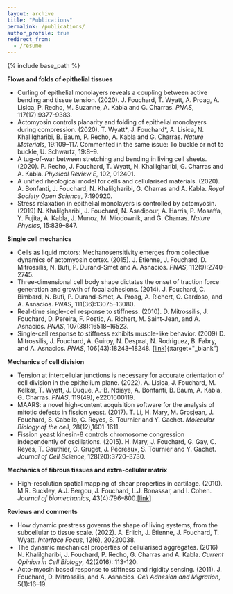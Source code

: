 ```yaml
---
layout: archive
title: "Publications"
permalink: /publications/
author_profile: true
redirect_from:
  - /resume
---
```


{% include base_path %}

**Flows and folds of epithelial tissues**
- Curling of epithelial monolayers reveals a coupling between active bending and tissue tension. (2020). J. Fouchard, T. Wyatt, A. Proag, A. Lisica, P. Recho, M. Suzanne, A. Kabla and G. Charras. *PNAS*, 117(17):9377-9383.
- Actomyosin controls planarity and folding of epithelial monolayers during compression. (2020). T. Wyatt*, J. Fouchard*, A. Lisica, N. Khalilgharibi, B. Baum, P. Recho, A. Kabla and G. Charras.  *Nature Materials*, 19:109–117. Commented in the same issue: To buckle or not to buckle, U. Schwartz, 19:8–9.
- A tug-of-war between stretching and bending in living cell sheets. (2020). P. Recho, J. Fouchard, T. Wyatt, N. Khalilgharibi, G. Charras and A. Kabla. *Physical Review E*, 102, 012401.
- A unified rheological model for cells and cellularised materials. (2020). A. Bonfanti, J. Fouchard, N. Khalilgharibi, G. Charras and A. Kabla. *Royal Society Open Science*, 7:190920.
- Stress relaxation in epithelial monolayers is controlled by actomyosin. (2019) N. Khalilgharibi, J. Fouchard, N. Asadipour, A. Harris, P. Mosaffa, Y. Fujita, A. Kabla, J. Munoz, M. Miodownik, and G. Charras.  *Nature Physics*, 15:839–847.

**Single cell mechanics**
- Cells as liquid motors: Mechanosensitivity emerges from collective dynamics of actomyosin cortex. (2015). J. Étienne, J. Fouchard, D. Mitrossilis, N. Bufi, P. Durand-Smet and A. Asnacios. *PNAS*, 112(9):2740–2745.
- Three-dimensional cell body shape dictates the onset of traction force generation and growth of focal adhesions. (2014). J. Fouchard, C. Bimbard, N. Bufi, P. Durand-Smet, A. Proag, A. Richert, O. Cardoso, and A. Asnacios. *PNAS*, 111(36):13075–13080.
- Real-time single-cell response to stiffness. (2010). D. Mitrossilis, J. Fouchard, D. Pereira, F. Postic, A. Richert, M. Saint-Jean, and A. Asnacios. *PNAS*, 107(38):16518–16523.
- Single-cell response to stiffness exhibits muscle-like behavior. (2009) D. Mitrossilis, J. Fouchard, A. Guiroy, N. Desprat, N. Rodriguez, B. Fabry, and A. Asnacios. *PNAS*, 106(43):18243–18248. [[link](https://www.pnas.org/doi/abs/10.1073/pnas.0903994106)]{:target="_blank"}

**Mechanics of cell division**
- Tension at intercellular junctions is necessary for accurate orientation of cell division in the epithelium plane. (2022). A. Lisica, J. Fouchard, M. Kelkar, T. Wyatt, J. Duque, A.-B. Ndiaye, A. Bonfanti, B. Baum, A. Kabla, G. Charras. *PNAS*, 119(49), e2201600119.
- MAARS: a novel high-content acquisition software for the analysis of mitotic defects in fission yeast. (2017). T. Li, H. Mary, M. Grosjean, J. Fouchard, S. Cabello, C. Reyes, S. Tournier and Y. Gachet. *Molecular Biology of the cell*, 28(12),1601-1611.
- Fission yeast kinesin-8 controls chromosome congression independently of oscillations. (2015). H. Mary, J. Fouchard, G. Gay, C. Reyes, T. Gauthier, C. Gruget, J. Pécréaux, S. Tournier and Y. Gachet. *Journal of Cell Science*, 128(20):3720–3730.

**Mechanics of fibrous tissues and extra-cellular matrix**
- High-resolution spatial mapping of shear properties in cartilage. (2010). M.R. Buckley, A.J. Bergou, J. Fouchard, L.J. Bonassar, and I. Cohen. *Journal of biomechanics*, 43(4):796–800.[[link](https://www.ncbi.nlm.nih.gov/pmc/articles/PMC2832609/)]

**Reviews and comments**
- How dynamic prestress governs the shape of living systems, from the subcellular to tissue scale. (2022). A. Erlich, J. Étienne, J. Fouchard, T. Wyatt. *Interface Focus*, 12(6), 20220038.
- The dynamic mechanical properties of cellularised aggregates. (2016) N. Khalilgharibi, J. Fouchard, P. Recho, G. Charras and A. Kabla.  *Current Opinion in Cell Biology*, 42(2016): 113-120.
- Acto-myosin based response to stiffness and rigidity sensing. (2011). J. Fouchard, D. Mitrossilis, and A. Asnacios. *Cell Adhesion and Migration*, 5(1):16–19.
